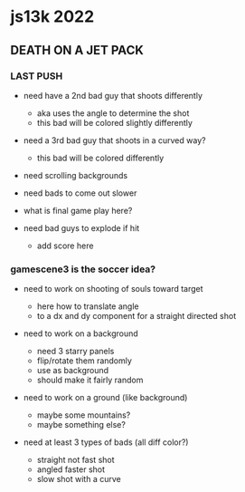

# js13k 2022

## DEATH ON A JET PACK

### LAST PUSH
- need have a 2nd bad guy that shoots differently
    - aka uses the angle to determine the shot
    - this bad will be colored slightly differently

- need a 3rd bad guy that shoots in a curved way?
    - this bad will be colored differently

- need scrolling backgrounds

- need bads to come out slower

- what is final game play here?

- need bad guys to explode if hit
    - add score here



### gamescene3 is the soccer idea?

- need to work on shooting of souls toward target
    - here how to translate angle
    - to a dx and dy component for a straight directed shot
    
- need to work on a background
    - need 3 starry panels
    - flip/rotate them randomly
    - use as background
    - should make it fairly random

- need to work on a ground (like background)
    - maybe some mountains?
    - maybe something else?


- need at least 3 types of bads (all diff color?)
    - straight not fast shot
    - angled faster shot
    - slow shot with a curve
